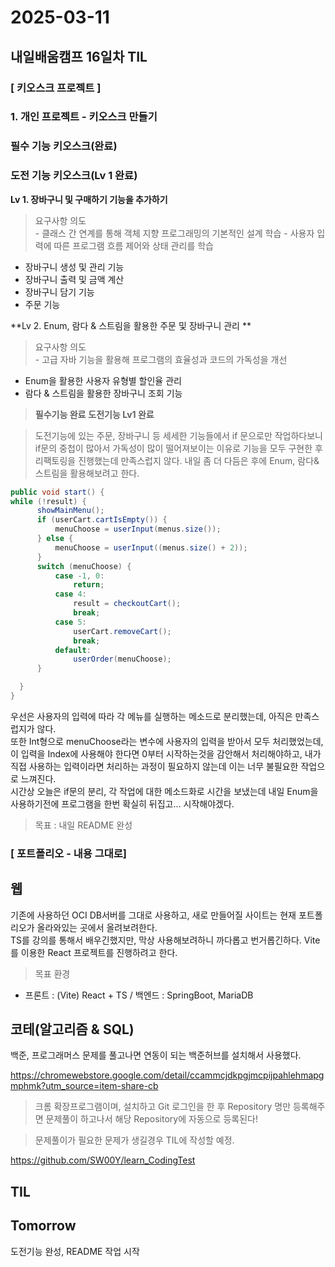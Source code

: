 # 2025-03-11
## 내일배움캠프 16일차 TIL

### [ 키오스크 프로젝트 ]

### 1. 개인 프로젝트 - 키오스크 만들기

### 필수 기능 키오스크(완료)

### 도전 기능 키오스크(Lv 1 완료)

**Lv 1. 장바구니 및 구매하기 기능을 추가하기**  
> 요구사항 의도  
    - 클래스 간 연계를 통해 객체 지향 프로그래밍의 기본적인 설계 학습
    - 사용자 입력에 따른 프로그램 흐름 제어와 상태 관리를 학습
  - 장바구니 생성 및 관리 기능
  - 장바구니 출력 및 금액 계산
  - 장바구니 담기 기능
  - 주문 기능

**Lv 2. Enum, 람다 & 스트림을 활용한 주문 및 장바구니 관리 **  
> 요구사항 의도  
    - 고급 자바 기능을 활용해 프로그램의 효율성과 코드의 가독성을 개선
  - Enum을 활용한 사용자 유형별 할인율 관리
  - 람다 & 스트림을 활용한 장바구니 조회 기능

> **필수기능 완료**
> **도전기능 Lv1 완료**

> 도전기능에 있는 주문, 장바구니 등 세세한 기능들에서 if 문으로만 작업하다보니 if문의 중첩이 많아서 가독성이 많이 떨어져보이는 이유로 기능을 모두 구현한 후 리팩토링을 진행했는데 만족스럽지 않다.
> 내일 좀 더 다듬은 후에 Enum, 람다&스트림을 활용해보려고 한다.

```JAVA
public void start() {
while (!result) {
      showMainMenu();
      if (userCart.cartIsEmpty()) {
          menuChoose = userInput(menus.size());
      } else {
          menuChoose = userInput((menus.size() + 2));
      }
      switch (menuChoose) {
          case -1, 0:
              return;
          case 4:
              result = checkoutCart();
              break;
          case 5:
              userCart.removeCart();
              break;
          default:
              userOrder(menuChoose);
      }

  }
}
```
우선은 사용자의 입력에 따라 각 메뉴를 실행하는 메소드로 분리했는데, 아직은 만족스럽지가 않다.  
또한 Int형으로 menuChoose라는 변수에 사용자의 입력을 받아서 모두 처리했었는데, 이 입력을 Index에 사용해야 한다면 0부터 시작하는것을 감안해서 처리해야하고, 내가 직접 사용하는 입력이라면 처리하는 과정이 필요하지 않는데 이는 너무 불필요한 작업으로 느껴진다.  
시간상 오늘은 if문의 분리, 각 작업에 대한 메소드화로 시간을 보냈는데 내일 Enum을 사용하기전에 프로그램을 한번 확실히 뒤집고... 시작해야겠다.


> 목표 : 내일 README 완성



### [ 포트폴리오 - 내용 그대로]

## 웹
기존에 사용하던 OCI DB서버를 그대로 사용하고, 새로 만들어질 사이트는 현재 포트폴리오가 올라와있는 곳에서 올려보려한다.  
TS를 강의를 통해서 배우긴했지만, 막상 사용해보려하니 까다롭고 번거롭긴하다.  Vite를 이용한 React 프로젝트를 진행하려고 한다.

> 목표 환경  
- 프론트 : (Vite) React + TS / 백엔드 : SpringBoot, MariaDB

## 코테(알고리즘 & SQL)

백준, 프로그래머스 문제를 풀고나면 연동이 되는 백준허브를 설치해서 사용했다.

https://chromewebstore.google.com/detail/ccammcjdkpgjmcpijpahlehmapgmphmk?utm_source=item-share-cb
> 크롬 확장프로그램이며, 설치하고 Git 로그인을 한 후  Repository 명만 등록해주면 문제풀이 하고나서 해당 Repository에 자동으로 등록된다!  

> 문제풀이가 필요한 문제가 생길경우 TIL에 작성할 예정.

https://github.com/SW00Y/learn_CodingTest

## TIL


## Tomorrow
도전기능 완성, README 작업 시작
